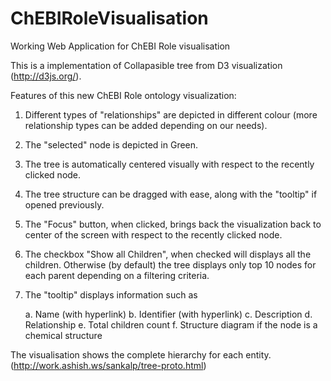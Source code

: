 ChEBIRoleVisualisation
======================

Working Web Application for ChEBI Role visualisation

This is a implementation of Collapasible tree from D3 visualization (http://d3js.org/).

Features of this new ChEBI Role ontology visualization:

1) Different types of "relationships" are depicted in different colour (more relationship types can be added depending on our needs). 
2) The "selected" node is depicted in Green. 
3) The tree is automatically centered visually with respect to the recently clicked node. 
4) The tree structure can be dragged with ease, along with the "tooltip" if opened previously. 
5) The "Focus" button, when clicked, brings back the visualization back to center of the screen with respect to the recently clicked node. 
6) The checkbox "Show all Children", when checked will displays all the children. Otherwise (by default) the tree displays only top 10 nodes for each parent depending on a filtering criteria. 
7) The "tooltip" displays information such as

	a. Name (with hyperlink)
	b. Identifier (with hyperlink)
	c. Description
	d. Relationship
	e. Total children count
	f. Structure diagram if the node is a chemical structure

The visualisation shows the complete hierarchy for each entity.
(http://work.ashish.ws/sankalp/tree-proto.html)
